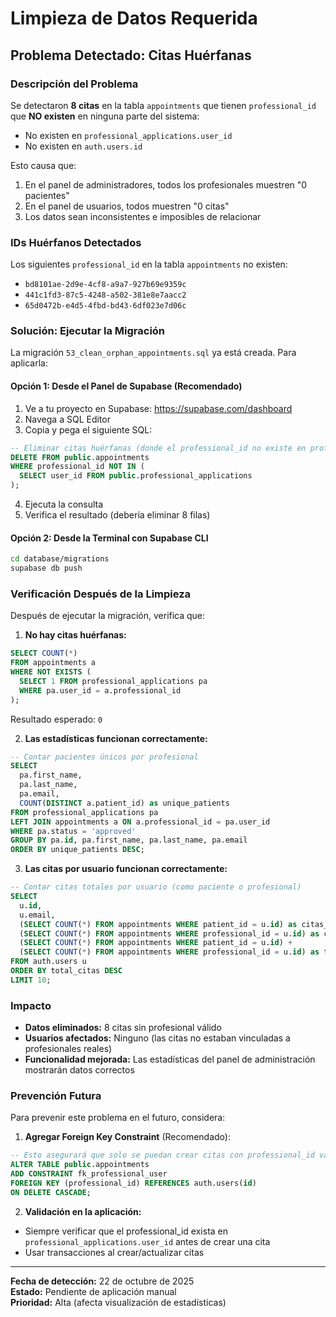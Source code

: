 # Limpieza de Datos Requerida

## Problema Detectado: Citas Huérfanas

### Descripción del Problema
Se detectaron **8 citas** en la tabla `appointments` que tienen `professional_id` que **NO existen** en ninguna parte del sistema:
- No existen en `professional_applications.user_id`
- No existen en `auth.users.id`

Esto causa que:
1. En el panel de administradores, todos los profesionales muestren "0 pacientes"
2. En el panel de usuarios, todos muestren "0 citas"
3. Los datos sean inconsistentes e imposibles de relacionar

### IDs Huérfanos Detectados
Los siguientes `professional_id` en la tabla `appointments` no existen:
- `bd8101ae-2d9e-4cf8-a9a7-927b69e9359c`
- `441c1fd3-87c5-4248-a502-381e8e7aacc2`
- `65d0472b-e4d5-4fbd-bd43-6df023e7d06c`

### Solución: Ejecutar la Migración

La migración `53_clean_orphan_appointments.sql` ya está creada. Para aplicarla:

#### Opción 1: Desde el Panel de Supabase (Recomendado)
1. Ve a tu proyecto en Supabase: https://supabase.com/dashboard
2. Navega a SQL Editor
3. Copia y pega el siguiente SQL:

```sql
-- Eliminar citas huérfanas (donde el professional_id no existe en professional_applications.user_id)
DELETE FROM public.appointments
WHERE professional_id NOT IN (
  SELECT user_id FROM public.professional_applications
);
```

4. Ejecuta la consulta
5. Verifica el resultado (debería eliminar 8 filas)

#### Opción 2: Desde la Terminal con Supabase CLI
```bash
cd database/migrations
supabase db push
```

### Verificación Después de la Limpieza

Después de ejecutar la migración, verifica que:

1. **No hay citas huérfanas:**
```sql
SELECT COUNT(*) 
FROM appointments a
WHERE NOT EXISTS (
  SELECT 1 FROM professional_applications pa 
  WHERE pa.user_id = a.professional_id
);
```
Resultado esperado: `0`

2. **Las estadísticas funcionan correctamente:**
```sql
-- Contar pacientes únicos por profesional
SELECT 
  pa.first_name,
  pa.last_name,
  pa.email,
  COUNT(DISTINCT a.patient_id) as unique_patients
FROM professional_applications pa
LEFT JOIN appointments a ON a.professional_id = pa.user_id
WHERE pa.status = 'approved'
GROUP BY pa.id, pa.first_name, pa.last_name, pa.email
ORDER BY unique_patients DESC;
```

3. **Las citas por usuario funcionan correctamente:**
```sql
-- Contar citas totales por usuario (como paciente o profesional)
SELECT 
  u.id,
  u.email,
  (SELECT COUNT(*) FROM appointments WHERE patient_id = u.id) as citas_como_paciente,
  (SELECT COUNT(*) FROM appointments WHERE professional_id = u.id) as citas_como_profesional,
  (SELECT COUNT(*) FROM appointments WHERE patient_id = u.id) + 
  (SELECT COUNT(*) FROM appointments WHERE professional_id = u.id) as total_citas
FROM auth.users u
ORDER BY total_citas DESC
LIMIT 10;
```

### Impacto
- **Datos eliminados:** 8 citas sin profesional válido
- **Usuarios afectados:** Ninguno (las citas no estaban vinculadas a profesionales reales)
- **Funcionalidad mejorada:** Las estadísticas del panel de administración mostrarán datos correctos

### Prevención Futura
Para prevenir este problema en el futuro, considera:

1. **Agregar Foreign Key Constraint** (Recomendado):
```sql
-- Esto asegurará que solo se puedan crear citas con professional_id válidos
ALTER TABLE public.appointments
ADD CONSTRAINT fk_professional_user
FOREIGN KEY (professional_id) REFERENCES auth.users(id)
ON DELETE CASCADE;
```

2. **Validación en la aplicación:**
- Siempre verificar que el professional_id exista en `professional_applications.user_id` antes de crear una cita
- Usar transacciones al crear/actualizar citas

---

**Fecha de detección:** 22 de octubre de 2025  
**Estado:** Pendiente de aplicación manual  
**Prioridad:** Alta (afecta visualización de estadísticas)

